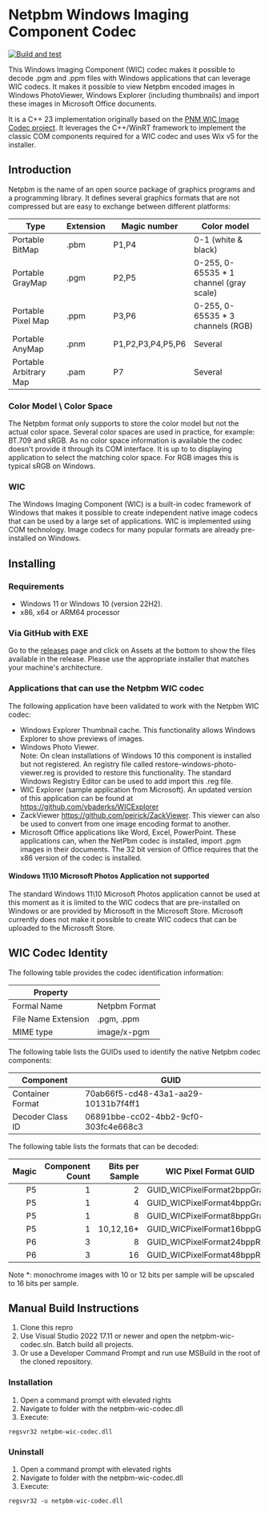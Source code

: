# Netpbm Windows Imaging Component Codec

[![Build and test](https://github.com/vbaderks/netpbm-wic-codec/actions/workflows/msbuild.yml/badge.svg)](https://github.com/vbaderks/netpbm-wic-codec/actions/workflows/msbuild.yml)

This Windows Imaging Component (WIC) codec makes it possible to decode .pgm and .ppm files with Windows applications that can leverage WIC codecs.
It makes it possible to view Netpbm encoded images in Windows PhotoViewer, Windows Explorer (including thumbnails)
and import these images in Microsoft Office documents.

It is a C++ 23 implementation originally based on the [PNM WIC Image Codec project](https://github.com/chausner/PnmWicImageCodec).
It leverages the C++/WinRT framework to implement the classic COM components required for a WIC codec and uses Wix v5 for the installer.

## Introduction

Netpbm is the name of an open source package of graphics programs and a programming library.
It defines several graphics formats that are not compressed but are easy to exchange between different
platforms:

|Type                  |Extension|Magic number     |Color model                             |
|----------------------|---------|-----------------|----------------------------------------|
|Portable BitMap       |.pbm     |P1,P4            | 0-1 (white & black)                    |
|Portable GrayMap      |.pgm     |P2,P5            | 0-255, 0-65535 * 1 channel (gray scale)|
|Portable Pixel Map    |.ppm     |P3,P6            | 0-255, 0-65535 * 3 channels (RGB)      |
|Portable AnyMap       |.pnm     |P1,P2,P3,P4,P5,P6|Several                                 |
|Portable Arbitrary Map|.pam     |P7               |Several                                 |

### Color Model \ Color Space

The Netpbm format only supports to store the color model but not the actual color space.
Several color spaces are used in practice, for example: BT.709 and sRGB.
As no color space information is available the codec doesn't provide it through its COM interface.
It is up to to displaying application to select the matching color space. For RGB images this is typical sRGB on Windows.

### WIC

The Windows Imaging Component (WIC) is a built-in codec framework of Windows that makes it possible
to create independent native image codecs that can be used by a large set of applications.
WIC is implemented using COM technology. Image codecs for many popular formats are already pre-installed on Windows.

## Installing

### Requirements

- Windows 11 or Windows 10 (version 22H2).
- x86, x64 or ARM64 processor

### Via GitHub with EXE

Go to the [releases](https://github.com/team-charls/netpbm-wic-codec/releases) page and click on
Assets at the bottom to show the files available in the release.
Please use the appropriate installer that matches your machine's architecture.

### Applications that can use the Netpbm WIC codec

The following application have been validated to work with the Netpbm WIC codec:

- Windows Explorer Thumbnail cache. This functionality allows Windows Explorer to show previews of images.
- Windows Photo Viewer.  
 Note: On clean installations of Windows 10 this component is installed but not registered. An registry file called restore-windows-photo-viewer.reg
 is provided to restore this functionality. The standard Windows Registry Editor can be used to add import this .reg file.
- WIC Explorer (sample application from Microsoft). An updated version of this application can be found at <https://github.com/vbaderks/WICExplorer>
- ZackViewer <https://github.com/peirick/ZackViewer>. This viewer can also be used to convert from one image encoding format to another.
- Microsoft Office applications like Word, Excel, PowerPoint. These applications can, when the NetPbm codec is installed, import .pgm images in their documents. The 32 bit version of Office
requires that the x86 version of the codec is installed.

#### Windows 11\10 Microsoft Photos Application not supported

The standard Windows 11\10 Microsoft Photos application cannot be used at this moment as it is limited to the
WIC codecs that are pre-installed on Windows or are provided by Microsoft in the Microsoft Store.
Microsoft currently does not make it possible to create WIC codecs that can be uploaded to the Microsoft Store.

## WIC Codec Identity

The following table provides the codec identification information:

|Property           |             |
|-------------------|-------------|
|Formal Name        |Netpbm Format|
|File Name Extension|.pgm, .ppm   |
|MIME type          | image/x-pgm |

The following table lists the GUIDs used to identify the native Netpbm codec components:

|Component        |GUID                                |
|-----------------|------------------------------------|
|Container Format |70ab66f5-cd48-43a1-aa29-10131b7f4ff1|
|Decoder Class ID |06891bbe-cc02-4bb2-9cf0-303fc4e668c3|

The following table lists the formats that can be decoded:

|Magic|Component Count|Bits per Sample|WIC Pixel Format GUID       |
|----:|--------------:|--------------:|----------------------------|
|P5   |              1|              2|GUID_WICPixelFormat2bppGray |
|P5   |              1|              4|GUID_WICPixelFormat4bppGray |
|P5   |              1|              8|GUID_WICPixelFormat8bppGray |
|P5   |              1|      10,12,16*|GUID_WICPixelFormat16bppGray|
|P6   |              3|              8|GUID_WICPixelFormat24bppRGB |
|P6   |              3|             16|GUID_WICPixelFormat48bppRGB |

Note *: monochrome images with 10 or 12 bits per sample will be upscaled to 16 bits per sample.

## Manual Build Instructions

1. Clone this repro
1. Use Visual Studio 2022 17.11 or newer and open the netpbm-wic-codec.sln. Batch build all projects.
1. Or use a Developer Command Prompt and run use MSBuild in the root of the cloned repository.

### Installation

1. Open a command prompt with elevated rights
1. Navigate to folder with the netpbm-wic-codec.dll
1. Execute:

```shell
regsvr32 netpbm-wic-codec.dll
```

### Uninstall

1. Open a command prompt with elevated rights
1. Navigate to folder with the netpbm-wic-codec.dll
1. Execute:

```shell
regsvr32 -u netpbm-wic-codec.dll
```
